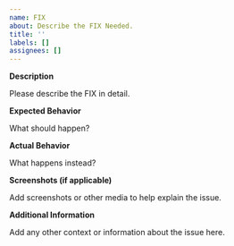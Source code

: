 ```yaml
---
name: FIX
about: Describe the FIX Needed.
title: ''
labels: []
assignees: []
---
```


**Description**

Please describe the FIX in detail.

**Expected Behavior**

What should happen?

**Actual Behavior**

What happens instead?

**Screenshots (if applicable)**

Add screenshots or other media to help explain the issue.

**Additional Information**

Add any other context or information about the issue here.
